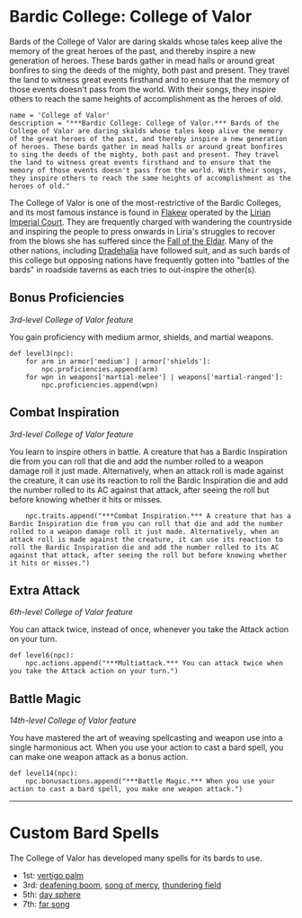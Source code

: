 # Bardic College: College of Valor
Bards of the College of Valor are daring skalds whose tales keep alive the memory of the great heroes of the past, and thereby inspire a new generation of heroes. These bards gather in mead halls or around great bonfires to sing the deeds of the mighty, both past and present. They travel the land to witness great events firsthand and to ensure that the memory of those events doesn't pass from the world. With their songs, they inspire others to reach the same heights of accomplishment as the heroes of old.

```
name = 'College of Valor'
description = "***Bardic College: College of Valor.*** Bards of the College of Valor are daring skalds whose tales keep alive the memory of the great heroes of the past, and thereby inspire a new generation of heroes. These bards gather in mead halls or around great bonfires to sing the deeds of the mighty, both past and present. They travel the land to witness great events firsthand and to ensure that the memory of those events doesn't pass from the world. With their songs, they inspire others to reach the same heights of accomplishment as the heroes of old."
```

The College of Valor is one of the most-restrictive of the Bardic Colleges, and its most famous instance is found in [Flakew](../../Cities/Flakew.md) operated by the [Lirian Imperial Court](../../Nations/Liria.md). They are frequently charged with wandering the countryside and inspiring the people to press onwards in Liria's struggles to recover from the blows she has suffered since the [Fall of the Eldar](../../History/Ancient.md). Many of the other nations, including [Dradehalia](../../Nations/Dradehalia.md) have followed suit, and as such bards of this college but opposing nations have frequently gotten into "battles of the bards" in roadside taverns as each tries to out-inspire the other(s).

## Bonus Proficiencies
*3rd-level College of Valor feature*

You gain proficiency with medium armor, shields, and martial weapons.

```
def level3(npc):
    for arm in armor['medium'] | armor['shields']:
        npc.proficiencies.append(arm)
    for wpn in weapons['martial-melee'] | weapons['martial-ranged']:
        npc.proficiencies.append(wpn)
```

## Combat Inspiration
*3rd-level College of Valor feature*

You learn to inspire others in battle. A creature that has a Bardic Inspiration die from you can roll that die and add the number rolled to a weapon damage roll it just made. Alternatively, when an attack roll is made against the creature, it can use its reaction to roll the Bardic Inspiration die and add the number rolled to its AC against that attack, after seeing the roll but before knowing whether it hits or misses.

```
    npc.traits.append("***Combat Inspiration.*** A creature that has a Bardic Inspiration die from you can roll that die and add the number rolled to a weapon damage roll it just made. Alternatively, when an attack roll is made against the creature, it can use its reaction to roll the Bardic Inspiration die and add the number rolled to its AC against that attack, after seeing the roll but before knowing whether it hits or misses.")
```

## Extra Attack
*6th-level College of Valor feature*

You can attack twice, instead of once, whenever you take the Attack action on your turn.

```
def level6(npc):
    npc.actions.append("***Multiattack.*** You can attack twice when you take the Attack action on your turn.")
```

## Battle Magic
*14th-level College of Valor feature*

You have mastered the art of weaving spellcasting and weapon use into a single harmonious act. When you use your action to cast a bard spell, you can make one weapon attack as a bonus action.

```
def level14(npc):
    npc.bonusactions.append("***Battle Magic.*** When you use your action to cast a bard spell, you make one weapon attack.")
```

---

# Custom Bard Spells
The College of Valor has developed many spells for its bards to use.

* 1st: [vertigo palm]()
* 3rd: [deafening boom](), [song of mercy](), [thundering field]()
* 5th: [day sphere]()
* 7th: [far song]()